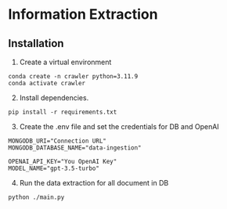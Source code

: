 # Information Extraction
## Installation
1. Create a virtual environment
```
conda create -n crawler python=3.11.9
conda activate crawler
```
2. Install dependencies.
```
pip install -r requirements.txt
```
3. Create the .env file and set the credentials for DB and OpenAI 
```
MONGODB_URI="Connection URL"
MONGODB_DATABASE_NAME="data-ingestion"

OPENAI_API_KEY="You OpenAI Key"
MODEL_NAME="gpt-3.5-turbo"
```
4. Run the data extraction for all document in DB
```
python ./main.py
```
